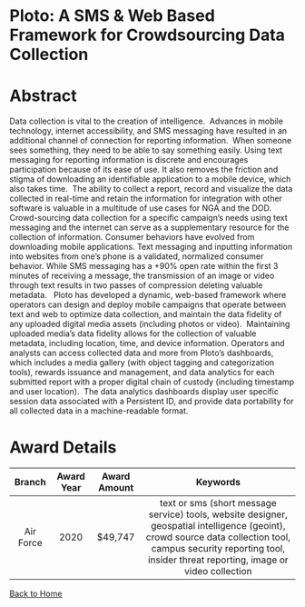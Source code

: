 
Ploto: A SMS &amp; Web Based Framework for Crowdsourcing Data Collection
========================================================================

# Abstract


Data collection is vital to the creation of intelligence.  Advances in mobile technology, internet accessibility, and SMS messaging have resulted in an additional channel of connection for reporting information.  When someone sees something, they need to be able to say something easily. Using text messaging for reporting information is discrete and encourages participation because of its ease of use. It also removes the friction and stigma of downloading an identifiable application to a mobile device, which also takes time.  The ability to collect a report, record and visualize the data collected in real-time and retain the information for integration with other software is valuable in a multitude of use cases for NGA and the DOD.   Crowd-sourcing data collection for a specific campaign’s needs using text messaging and the internet can serve as a supplementary resource for the collection of information. Consumer behaviors have evolved from downloading mobile applications. Text messaging and inputting information into websites from one’s phone is a validated, normalized consumer behavior. While SMS messaging has a +90% open rate within the first 3 minutes of receiving a message, the transmission of an image or video through text results in two passes of compression deleting valuable metadata.   Ploto has developed a dynamic, web-based framework where operators can design and deploy mobile campaigns that operate between text and web to optimize data collection, and maintain the data fidelity of any uploaded digital media assets (including photos or video).  Maintaining uploaded media’s data fidelity allows for the collection of valuable metadata, including location, time, and device information. Operators and analysts can access collected data and more from Ploto’s dashboards, which includes a media gallery (with object tagging and categorization tools), rewards issuance and management, and data analytics for each submitted report with a proper digital chain of custody (including timestamp and user location).  The data analytics dashboards display user specific session data associated with a Persistent ID, and provide data portability for all collected data in a machine-readable format.   

# Award Details

|Branch|Award Year|Award Amount|Keywords|
| :---: | :---: | :---: | :---: |
|Air Force|2020|$49,747|text or sms (short message service) tools, website designer, geospatial intelligence (geoint), crowd source data collection tool, campus security reporting tool, insider threat reporting, image or video collection|
  
  


[Back to Home](https://github.com/chrischow/dod_sbir_awards#1731)